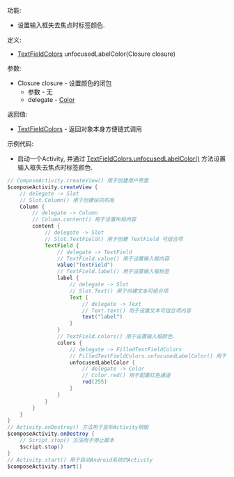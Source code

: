 功能:

+ 设置输入框失去焦点时标签颜色.

定义:

+ [TextFieldColors](/API/UI/Compose/Theme/Color/TextFieldColors/README.md) unfocusedLabelColor(Closure
  closure)

参数:

+ Closure closure - 设置颜色的闭包
    + 参数 - 无
    + delegate - [Color](/API/UI/Compose/Theme/Color/Color/README.md)

返回值:

+ [TextFieldColors](/API/UI/Compose/Theme/Color/TextFieldColors/README.md) - 返回对象本身方便链式调用

示例代码:

+ 启动一个Activity,
  并通过 [TextFieldColors.unfocusedLabelColor()](/API/UI/Compose/Theme/Color/TextFieldColors/README.md?id=unfocusedLabelColor)
  方法设置输入框失去焦点时标签颜色.

```groovy
// ComposeActivity.createView() 用于创建用户界面
$composeActivity.createView {
    // delegate -> Slot
    // Slot.Column() 用于创建纵向布局
    Column {
        // delegate -> Column
        // Column.content() 用于设置布局内容
        content {
            // delegate -> Slot
            // Slot.TextField() 用于创建 TextField 可组合项
            TextField {
                // delegate -> TextField
                // TextField.value() 用于设置输入框内容
                value("TextField")
                // TextField.label() 用于设置输入框标签
                label {
                    // delegate -> Slot
                    // Slot.Text() 用于创建文本可组合项
                    Text {
                        // delegate -> Text
                        // Text.text() 用于设置文本可组合项内容
                        text("label")
                    }
                }
                // TextField.colors() 用于设置输入框颜色.
                colors {
                    // delegate -> FilledTextFieldColors
                    // FilledTextFieldColors.unfocusedLabelColor() 用于设置输入框失去焦点时标签颜色
                    unfocusedLabelColor {
                        // delegate -> Color
                        // Color.red() 用于配置红色通道
                        red(255)
                    }
                }
            }
        }
    }
}
// Activity.onDestroy() 方法用于监听Activity销毁
$composeActivity.onDestroy {
    // Script.stop() 方法用于停止脚本
    $script.stop()
}
// Activity.start() 用于启动Android系统的Activity
$composeActivity.start()
```
